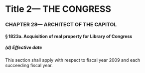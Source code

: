 
# Title 2— THE CONGRESS
### CHAPTER 28— ARCHITECT OF THE CAPITOL
#### § 1823a. Acquisition of real property for Library of Congress
##### (d) Effective date

This section shall apply with respect to fiscal year 2009 and each succeeding fiscal year.
